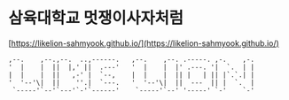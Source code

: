 # 삼육대학교 멋쟁이사자처럼
[https://likelion-sahmyook.github.io/](https://likelion-sahmyook.github.io/)

    ,--.    ,--.,--.  ..,------.   ,--.    ,--. .-----. ,-.    ,-.
    '  |    |  ||  |,' ||  .---'   '  |    |  |' .---. '|  `.  | |
    |  |    |  ||   ,-' |  `--,    |  |    |  || |   | || |`.`.| |
    '  '--'\|  ||    ''.|  `---.   '  '--'\|  ||  ---  || |  `.  |
     `-----'`--'`---'`-'`------'    `-----'`--' '-----' `-'    `-'
